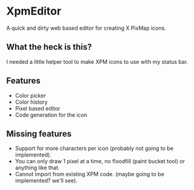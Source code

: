 # XpmEditor
A quick and dirty web based editor for creating X PixMap icons.

## What the heck is this?
I needed a little helper tool to make XPM icons to use with my status bar.

## Features
- Color picker
- Color history
- Pixel based editor
- Code generation for the icon

## Missing features
- Support for more characters per icon (probably not going to be implemented).
- You can only draw 1 pixel at a time, no floodfill (paint bucket tool) or anything like that.
- Cannot import from existing XPM code. (maybe going to be implemented? we'll see).
